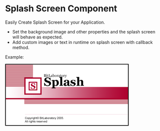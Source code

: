 # Splash Screen Component

Easily Create Splash Screen for your Application. 
- Set the background image and other properties and the splash screen will behave as expected. 
- Add custom images or text in runtime on splash screen with callback method.

Example:

![example](Images/Splash.gif)
